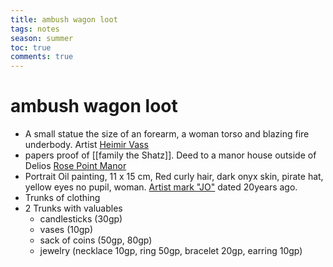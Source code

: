 ---title: ambush wagon loottags: notesseason: summertoc: truecomments: true---
# ambush wagon loot
-   A small statue the size of an forearm, a woman torso and blazing fire underbody. Artist [Heimir Vass](https://www.notion.so/Heimir-Vass-1faf2511a12f46b5ab75a18b199a960c)
-   papers proof of [[family the Shatz]]. Deed to a manor house outside of Delios [Rose Point Manor](https://www.notion.so/Rose-Point-Manor-aa72272a7c6a44a088b0b4465d1d9ff4)
-   Portrait Oil painting, 11 x 15 cm, Red curly hair, dark onyx skin, pirate hat, yellow eyes no pupil, woman. [Artist mark "JO"](https://www.notion.so/Artist-mark-JO-f6201560b78e48d4844f8a6a45e2b5f4) dated 20years ago.
-   Trunks of clothing
-   2 Trunks with valuables
	-   candlesticks (30gp)
	-   vases (10gp)
	-   sack of coins (50gp, 80gp)
	-   jewelry (necklace 10gp, ring 50gp, bracelet 20gp, earring 10gp)
	
